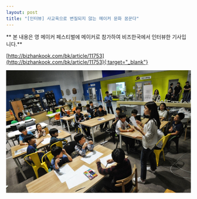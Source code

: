 ```yaml
---
layout: post
title: "[인터뷰] 사교육으로 변질되지 않는 메이커 문화 꿈꾼다"
---
```


** 본 내용은 영 메이커 페스티벌에 메이커로 참가하여 비즈한국에서 인터뷰한 기사입니다.**    

[http://bizhankook.com/bk/article/11753](http://bizhankook.com/bk/article/11753){:target="_blank"}    

<img class="alignnone size-full wp-image-58" src="https://raw.githubusercontent.com/midaeng/articles/gh-pages/images/blog/bizhk_interview.jpg"/>  


